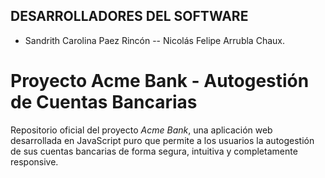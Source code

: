 ## DESARROLLADORES DEL SOFTWARE

- Sandrith Carolina Paez Rincón -- Nicolás Felipe Arrubla Chaux.

# Proyecto Acme Bank - Autogestión de Cuentas Bancarias

Repositorio oficial del proyecto *Acme Bank*, una aplicación web desarrollada en JavaScript puro que permite a los usuarios la autogestión de sus cuentas bancarias de forma segura, intuitiva y completamente responsive.
